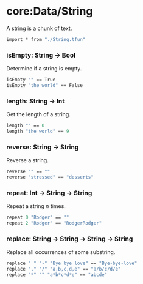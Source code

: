 # core:Data/String

A string is a chunk of text.

```fsharp xassert id=Import; style=exec
import * from "./String.tfun"
```

### isEmpty: String -> Bool

Determine if a string is empty.

```fsharp xassert id=isEmpty; use=Import
isEmpty "" == True
isEmpty "the world" == False
```

### length: String -> Int

Get the length of a string.

```fsharp xassert id=length; use=Import
length "" == 0
length "the world" == 9
```

### reverse: String -> String

Reverse a string.

```fsharp xassert id=reverse; use=Import
reverse "" == ""
reverse "stressed" == "desserts"
```

### repeat: Int -> String -> String 

Repeat a string *n* times.

```fsharp xassert id=repeat; use=Import
repeat 0 "Rodger" == ""
repeat 2 "Rodger" == "RodgerRodger"
```

### replace: String -> String -> String -> String

Replace all occurrences of some substring.

```fsharp xassert id=replace; use=Import
replace " " "-" "Bye bye love" == "Bye-bye-love"
replace "," "/" "a,b,c,d,e" == "a/b/c/d/e"
replace "*" "" "a*b*c*d*e" == "abcde"
```
